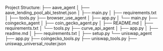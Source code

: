 Project Structure:
├── aave_agent
│   ├── aave_lending_pool_abi_testnet.json
│   ├── main.py
│   ├── requirements.txt
│   ├── tools.py
├── browser_use_agent
│   ├── app.py
│   └── main.py
├── coingecko_agent
│   ├── coin_gecko_agent.py
│   ├── README.md
│   ├── requirements.txt
│   └── tools.py
├── curve_api_agent
│   ├── app.py
│   ├── readme.md
│   ├── requirements.txt
│   ├── setup.py
└── uniswap_agent
    ├── app.py
    ├── coingecko_tools.py
    ├── uniswap_tools.py
    ├── uniswap_universal_router.json

